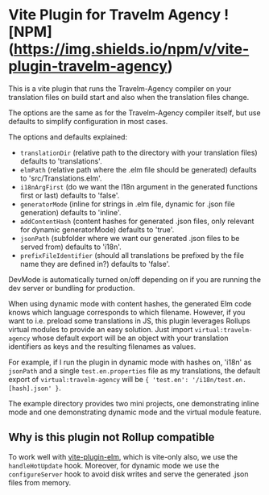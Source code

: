 # Vite Plugin for Travelm Agency !\[NPM\](https://img.shields.io/npm/v/vite-plugin-travelm-agency)

This is a vite plugin that runs the Travelm-Agency compiler on your translation files
on build start and also when the translation files change.

The options are the same as for the Travelm-Agency compiler itself, but use defaults to simplify configuration in most cases.

The options and defaults explained:

- `translationDir` (relative path to the directory with your translation files) defaults to 'translations'.
- `elmPath` (relative path where the .elm file should be generated) defaults to 'src/Translations.elm'.
- `i18nArgFirst` (do we want the I18n argument in the generated functions first or last) defaults to 'false'.
- `generatorMode` (inline for strings in .elm file, dynamic for .json file generation) defaults to 'inline'.
- `addContentHash` (content hashes for generated .json files, only relevant for dynamic generatorMode) defaults to 'true'.
- `jsonPath` (subfolder where we want our generated .json files to be served from) defaults to 'i18n'.
- `prefixFileIdentifier` (should all translations be prefixed by the file name they are defined in?) defaults to 'false'.

DevMode is automatically turned on/off depending on if you are running the dev server
or bundling for production.

When using dynamic mode with content hashes, the generated Elm code knows which language corresponds to which filename.
However, if you want to i.e. preload some translations in JS, this plugin leverages Rollups virtual modules to provide an easy solution.
Just import `virtual:travelm-agency` whose default export will be an object with your translation identifiers as keys and the
resulting filenames as values.

For example, if I run the plugin in dynamic mode with hashes on, 'i18n' as `jsonPath` and a single `test.en.properties` file
as my translations, the default export of `virtual:travelm-agency` will be
`{ 'test.en': '/i18n/test.en.[hash].json' }`.

The example directory provides two mini projects, one demonstrating inline mode and one demonstrating dynamic mode and the
virtual module feature.

## Why is this plugin not Rollup compatible

To work well with [vite-plugin-elm](https://github.com/hmsk/vite-plugin-elm), which is vite-only also,
we use the `handleHotUpdate` hook. Moreover, for dynamic mode we use the `configureServer` hook to
avoid disk writes and serve the generated .json files from memory.
